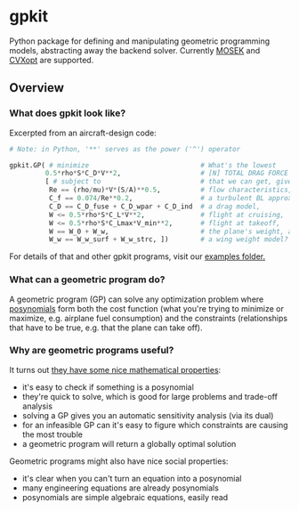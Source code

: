 # gpkit #

Python package for defining and manipulating geometric programming models, abstracting away the backend solver. Currently [MOSEK](http://mosek.com) and [CVXopt](http://cvxopt.org/) are supported.

## Overview ##

### What does gpkit look like?

Excerpted from an aircraft-design code:

```python
# Note: in Python, '**' serves as the power ('^') operator

gpkit.GP( # minimize                            # What's the lowest
         0.5*rho*S*C_D*V**2,                    # [N] TOTAL DRAG FORCE
         [ # subject to                         # that we can get, given
          Re == (rho/mu)*V*(S/A)**0.5,          # flow characteristics,
          C_f == 0.074/Re**0.2,                 # a turbulent BL approximation,
          C_D == C_D_fuse + C_D_wpar + C_D_ind  # a drag model,
          W <= 0.5*rho*S*C_L*V**2,              # flight at cruising,
          W <= 0.5*rho*S*C_Lmax*V_min**2,       # flight at takeoff,
          W == W_0 + W_w,                       # the plane's weight, and
          W_w == W_w_surf + W_w_strc, ])        # a wing weight model?
 ```

For details of that and other gpkit programs, visit our [examples folder.](http://nbviewer.ipython.org/github/convexopt/gpkit/blob/master/gpkit/examples/)

### What can a geometric program do?

A geometric program (GP) can solve any optimization problem where [posynomials](http://en.wikipedia.org/wiki/Posynomial) form both the cost function (what you're trying to minimize or maximize, e.g. airplane fuel consumption) and the constraints (relationships that have to be true, e.g. that the plane can take off).

### Why are geometric programs useful?

It turns out [they have some nice mathematical properties](http://stanford.edu/~boyd/papers/pdf/gp_tutorial.pdf):
  - it's easy to check if something is a posynomial
  - they're quick to solve, which is good for large problems and trade-off analysis
  - solving a GP gives you an automatic sensitivity analysis (via its dual)
  - for an infeasible GP can it's easy to figure which constraints are causing the most trouble
  - a geometric program will return a globally optimal solution

Geometric programs might also have nice social properties:
  - it's clear when you can't turn an equation into a posynomial
  - many engineering equations are already posynomials
  - posynomials are simple algebraic equations, easily read

